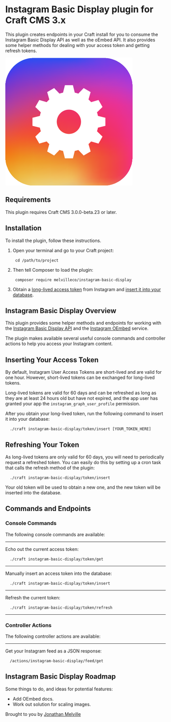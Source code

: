 # Instagram Basic Display plugin for Craft CMS 3.x

This plugin creates endpoints in your Craft install for you to consume the Instagram Basic Display API as well as the oEmbed API. It also provides some helper methods for dealing with your access token and getting refresh tokens.

![Screenshot](resources/img/plugin-logo.png)

## Requirements

This plugin requires Craft CMS 3.0.0-beta.23 or later.

## Installation

To install the plugin, follow these instructions.

1. Open your terminal and go to your Craft project:
   
        cd /path/to/project
   
2. Then tell Composer to load the plugin:

        composer require melvilleco/instagram-basic-display

3. Obtain a [long-lived access token](https://developers.facebook.com/docs/instagram-basic-display-api/guides/long-lived-access-tokens/) from Instagram and [insert it into your database](#inserting-your-access-token).

## Instagram Basic Display Overview

This plugin provides some helper methods and endpoints for working with the [Instagram Basic Display API](https://developers.facebook.com/docs/instagram-basic-display-api/) and the [Instagram OEmbed](https://developers.facebook.com/docs/instagram/oembed) service.

The plugin makes available several useful console commands and controller actions to help you access your Instagram content.

## Inserting Your Access Token

By default, Instagram User Access Tokens are short-lived and are valid for one hour. However, short-lived tokens can be exchanged for long-lived tokens.

Long-lived tokens are valid for 60 days and can be refreshed as long as they are at least 24 hours old but have not expired, and the app user has granted your app the `instagram_graph_user_profile` permission.

After you obtain your long-lived token, run the following command to insert it into your database:

      ./craft instagram-basic-display/token/insert [YOUR_TOKEN_HERE]



## Refreshing Your Token

As long-lived tokens are only valid for 60 days, you will need to periodically request a refreshed token. You can easily do this by setting up a cron task that calls the refresh method of the plugin:

      ./craft instagram-basic-display/token/insert

Your old token will be used to obtain a new one, and the new token will be inserted into the database.

## Commands and Endpoints
### Console Commands
The following console commands are available:

***

Echo out the current access token:

      ./craft instagram-basic-display/token/get

***

Manually insert an access token into the database:

      ./craft instagram-basic-display/token/insert

***

Refresh the current token:

      ./craft instagram-basic-display/token/refresh

***

### Controller Actions
The following controller actions are available:

***

Get your Instagram feed as a JSON response:

      /actions/instagram-basic-display/feed/get

## Instagram Basic Display Roadmap

Some things to do, and ideas for potential features:

* Add OEmbed docs.
* Work out solution for scaling images.

Brought to you by [Jonathan Melville](https://codemdd.io)
